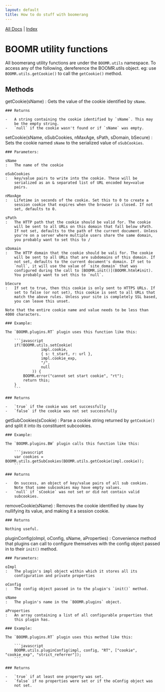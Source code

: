 ```yaml
---
layout: default
title: How to do stuff with boomerang
---
```


[All Docs](../) | [Index](index.html)

BOOMR utility functions
=======================

All boomerang utility functions are under the `BOOMR.utils` namespace.
To access any of the following, dereference the BOOMR.utils object. eg:
use `BOOMR.utils.getCookie()` to call the `getCookie()` method.

Methods
-------

getCookie(sName)
:   Gets the value of the cookie identified by `sName`.

    ### Returns

    -   A string containing the cookie identified by `sName`. This may
        be the empty string.
    -   `null` if the cookie wasn't found or if `sName` was empty.

setCookie(sName, oSubCookies, nMaxAge, sPath, sDomain, bSecure)
:   Sets the cookie named `sName` to the serialized value of
    `oSubCookies`.

    ### Parameters:

    sName
    :   The name of the cookie

    oSubCookies
    :   key/value pairs to write into the cookie. These will be
        serialized as an & separated list of URL encoded key=value
        pairs.

    nMaxAge
    :   Lifetime in seconds of the cookie. Set this to 0 to create a
        session cookie that expires when the browser is closed. If not
        set, defaults to 0.

    sPath
    :   The HTTP path that the cookie should be valid for. The cookie
        will be sent to all URLs on this domain that fall below sPath.
        If not set, defaults to the path of the current document. Unless
        you're on a server where multiple users share the same domain,
        you probably want to set this to /

    sDomain
    :   The HTTP domain that the cookie should be vali for. The cookie
        will be sent to all URLs that are subdomains of this domain. If
        not set, defaults to the current document's domain. If set to
        `null`, it will use the value of `site_domain` that was
        configured during the call to [BOOMR.init()](BOOMR.html#init).
        You probably want to set this to `null`.

    bSecure
    :   If set to true, then this cookie is only sent to HTTPS URLs. If
        set to false (or not set), this cookie is sent to all URLs that
        match the above rules. Unless your site is completely SSL based,
        you can leave this unset.

    Note that the entire cookie name and value needs to be less than
    4000 characters.

    ### Example:

    The `BOOMR.plugins.RT` plugin uses this function like this:

        ```javascript
        if(!BOOMR.utils.setCookie(
                    impl.cookie,
                    { s: t_start, r: url },
                    impl.cookie_exp,
                    "/",
                    null
                )) {
            BOOMR.error("cannot set start cookie", "rt");
            return this;
        }
        ```

    ### Returns

    -   `true` if the cookie was set successfully
    -   `false` if the cookie was not set successfully

getSubCookies(sCookie)
:   Parse a cookie string returned by `getCookie()` and split it into
    its constituent subcookies.

    ### Example:

    The `BOOMR.plugins.BW` plugin calls this function like this:

        ```javascript
        var cookies = BOOMR.utils.getSubCookies(BOOMR.utils.getCookie(impl.cookie));
        ```

    ### Returns

    -   On success, an object of key/value pairs of all sub cookies.
        Note that some subcookies may have empty values.
    -   `null` if `sCookie` was not set or did not contain valid
        subcookies.

removeCookie(sName)
:   Removes the cookie identified by `sName` by nullifying its value,
    and making it a session cookie.

    ### Returns

    Nothing useful.

pluginConfig(oImpl, oConfig, sName, aProperties)
:   Convenience method that plugins can call to configure themselves
    with the config object passed in to their `init()` method.

    ### Parameters:

    oImpl
    :   The plugin's impl object within which it stores all its
        configuration and private properties

    oConfig
    :   The config object passed in to the plugin's `init()` method.

    sName
    :   The plugin's name in the `BOOMR.plugins` object.

    aProperties
    :   An array containing a list of all configurable properties that
        this plugin has.

    ### Example:

    The `BOOMR.plugins.RT` plugin uses this method like this:

        ```javascript
        BOOMR.utils.pluginConfig(impl, config, "RT", ["cookie", "cookie_exp", "strict_referrer"]);
        ```

    ### Returns

    -   `true` if at least one property was set.
    -   `false` if no properties were set or if the oConfig object was
        not set.
